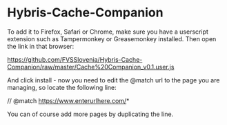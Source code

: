 # Hybris-Cache-Companion

To add it to Firefox, Safari or Chrome, make sure you have a userscript extension such as Tampermonkey or Greasemonkey installed. Then open the link in that browser:

https://github.com/FVSSlovenia/Hybris-Cache-Companion/raw/master/Cache%20Companion_v0.1.user.js

And click install - now you need to edit the @match url to the page you are managing, so locate the following line:

// @match https://www.enterurlhere.com/*

You can of course add more pages by duplicating the line.

